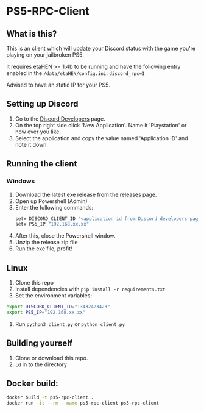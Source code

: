 # PS5-RPC-Client

## What is this?
This is an client which will update your Discord status with the game you're playing on your jailbroken PS5. 

It requires [etaHEN >= 1.4b](https://github.com/LightningMods/etaHEN) to be running and have the following entry enabled in the `/data/etaHEN/config.ini`:
`discord_rpc=1`

Advised to have an static IP for your PS5. 

## Setting up Discord
1. Go to the [Discord Developers](https://discord.com/developers) page.
1. On the top right side click 'New Application'. Name it 'Playstation' or how ever you like.
1. Select the application and copy the value named 'Application ID' and note it down.

## Running the client

### Windows
1. Download the latest exe release from the [releases](https://github.com/jeroendev-one/ps5-rpc-client/releases) page.
1. Open up Powershell (Admin)
1. Enter the following commands:
    ```cmd
    setx DISCORD_CLIENT_ID "<application id from Discord developers page>
    setx PS5_IP "192.168.xx.xx"
    ```
1. After this, close the Powershell window.
1. Unzip the release zip file
1. Run the exe file, profit!

## Linux
1. Clone this repo
1. Install dependencies with `pip install -r requirements.txt`
1. Set the environment variables:
```bash
export DISCORD_CLIENT_ID="13432423423"
export PS5_IP="192.168.xx.xx"
```
1. Run `python3 client.py` or `python client.py`


## Building yourself
1. Clone or download this repo.
1. `cd` in to the directory




## Docker build:
```bash
docker build -t ps5-rpc-client .
docker run -it --rm --name ps5-rpc-client ps5-rpc-client
```

